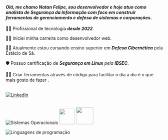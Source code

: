 #### _Olá, me chamo Natan Felipe, sou desenvolvedor e hoje atuo como analista de Segurança da Informação com foco em construir ferramentas de gerenciamento e defesa de sistemas e corporações_.

🧑‍💼 Profissional de tecnologia _**desde 2022**_.
 
👨‍💻 Iniciei minha carreira como desenvolvedor web.
 
🧑‍🎓 Atualmente estou cursando ensino superior em _**Defesa Cibernética**_ pela Estácio de Sá.
 
🛡️ Possuo certificação de _**Segurança em Linux** pela **IBSEC**_.
 
🕵️‍♂️ Criar ferramentas através de código para facilitar o dia a dia é o que mais gosto de fazer .

<br/>

<a href="https://www.linkedin.com/in/natan-oliveira-71023822b/" target="_blank">
  <img src="https://img.shields.io/badge/Você também pode se conectar comigo no-LinkedIn-blue?style=for-the-badge" alt="LinkedIn" />
</a>

<br/>
<br/>

<!-- <img src="https://tryhackme-badges.s3.amazonaws.com/NN4TT4NN.png" height="42px" /> --> 
<img src="https://skillicons.dev/icons?i=windows,debian,kali,ubuntu,redhat&perline=10" alt="Sistemas Operacionais" /> <img src="https://tryhackme.com/img/badges/owasptop10.svg" height="50px" /> <img src="https://tryhackme.com/img/badges/mrrobot.svg" height="55px" />

<img src="https://skillicons.dev/icons?i=c,cpp,java,python,javascript,powershell,bash&perline=10" alt="Linguagens de programação" /> 
<!--
![Top Langs](https://github-readme-stats.vercel.app/api/top-langs/?username=natanzeraa&java,html&size_weight=0.5&count_weight=0.5&theme=dracula&custom_title=Línguas%20Mais%20Usadas%20por%20Natan) 

